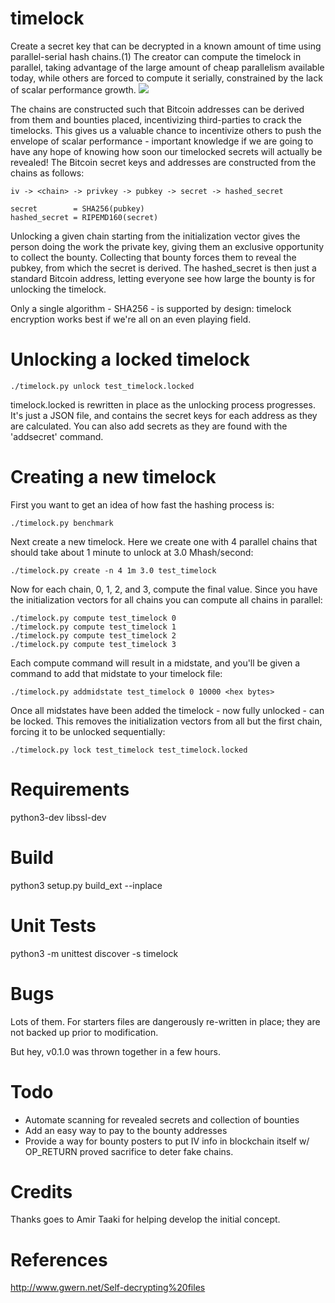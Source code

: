 timelock
========

Create a secret key that can be decrypted in a known amount of time using
parallel-serial hash chains.(1) The creator can compute the timelock in
parallel, taking advantage of the large amount of cheap parallelism available
today, while others are forced to compute it serially, constrained by the lack
of scalar performance growth.
![](https://github.com/nondejus/timelock/blob/master/%E5%9B%97/ArtBoard%20Image%20(500).jpg) 

The chains are constructed such that Bitcoin addresses can be derived from them
and bounties placed, incentivizing third-parties to crack the timelocks. This
gives us a valuable chance to incentivize others to push the envelope of scalar
performance - important knowledge if we are going to have any hope of knowing
how soon our timelocked secrets will actually be revealed! The Bitcoin secret
keys and addresses are constructed from the chains as follows:

    iv -> <chain> -> privkey -> pubkey -> secret -> hashed_secret

    secret        = SHA256(pubkey)
    hashed_secret = RIPEMD160(secret)

Unlocking a given chain starting from the initialization vector gives the
person doing the work the private key, giving them an exclusive opportunity to
collect the bounty. Collecting that bounty forces them to reveal the pubkey,
from which the secret is derived. The hashed_secret is then just a standard
Bitcoin address, letting everyone see how large the bounty is for unlocking the
timelock.

Only a single algorithm - SHA256 - is supported by design: timelock encryption
works best if we're all on an even playing field.


Unlocking a locked timelock
===========================

    ./timelock.py unlock test_timelock.locked

timelock.locked is rewritten in place as the unlocking process progresses. It's
just a JSON file, and contains the secret keys for each address as they are
calculated. You can also add secrets as they are found with the 'addsecret'
command.


Creating a new timelock
=======================

First you want to get an idea of how fast the hashing process is:

    ./timelock.py benchmark

Next create a new timelock. Here we create one with 4 parallel chains that
should take about 1 minute to unlock at 3.0 Mhash/second:

    ./timelock.py create -n 4 1m 3.0 test_timelock

Now for each chain, 0, 1, 2, and 3, compute the final value. Since you have the
initialization vectors for all chains you can compute all chains in parallel:

    ./timelock.py compute test_timelock 0
    ./timelock.py compute test_timelock 1
    ./timelock.py compute test_timelock 2
    ./timelock.py compute test_timelock 3

Each compute command will result in a midstate, and you'll be given a command
to add that midstate to your timelock file:

    ./timelock.py addmidstate test_timelock 0 10000 <hex bytes>

Once all midstates have been added the timelock - now fully unlocked - can be
locked. This removes the initialization vectors from all but the first chain,
forcing it to be unlocked sequentially:

    ./timelock.py lock test_timelock test_timelock.locked


Requirements
============

python3-dev libssl-dev


Build
=====

python3 setup.py build_ext --inplace


Unit Tests
==========

python3 -m unittest discover -s timelock


Bugs
====

Lots of them. For starters files are dangerously re-written in place; they are
not backed up prior to modification.

But hey, v0.1.0 was thrown together in a few hours.


Todo
====

- Automate scanning for revealed secrets and collection of bounties
- Add an easy way to pay to the bounty addresses
- Provide a way for bounty posters to put IV info in blockchain itself w/
  OP_RETURN proved sacrifice to deter fake chains.


Credits
=======

Thanks goes to Amir Taaki for helping develop the initial concept.


References
==========

http://www.gwern.net/Self-decrypting%20files
